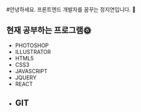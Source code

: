 #안녕하세요. 프론트엔드 개발자를 꿈꾸는 정지연입니다. 👋
## 현재 공부하는 프로그램🌞
* PHOTOSHOP
* ILLUSTRATOR
* HTML5
* CSS3
* JAVASCRIPT
* JQUERY
* REACT
* GIT
  ----
  


<!--
**wpdl724/wpdl724** is a ✨ _special_ ✨ repository because its `README.md` (this file) appears on your GitHub profile.

Here are some ideas to get you started:

- 🔭 I’m currently working on ...
- 🌱 I’m currently learning ...
- 👯 I’m looking to collaborate on ...
- 🤔 I’m looking for help with ...
- 💬 Ask me about ...
- 📫 How to reach me: ...
- 😄 Pronouns: ...
- ⚡ Fun fact: ...
-->
